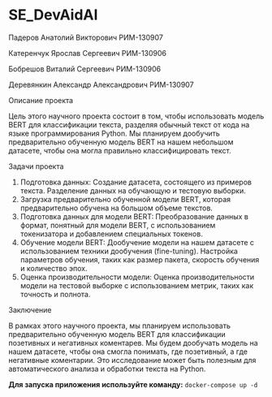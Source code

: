 # SE_DevAidAI

Падеров Анатолий Викторович РИМ-130907  

Катеренчук Ярослав Сергеевич РИМ-130906​

Бобрешов Виталий Сергеевич РИМ-130906  

Деревянкин Александр Александрович РИМ-130907


Описание проекта

Цель этого научного проекта состоит в том, чтобы использовать модель BERT для классификации текста, разделяя обычный текст от кода на языке программирования Python. Мы планируем дообучить предварительно обученную модель BERT на нашем небольшом датасете, чтобы она могла правильно классифицировать текст.

Задачи проекта

1. Подготовка данных: Создание датасета, состоящего из примеров текста. Разделение данных на обучающую и тестовую выборки.
2. Загрузка предварительно обученной модели BERT, которая предварительно обучена на большом объеме текстов.
3. Подготовка данных для модели BERT: Преобразование данных в формат, понятный для модели BERT, с использованием токенизатора и добавлением специальных токенов.
4. Обучение модели BERT: Дообучение модели на нашем датасете с использованием техники дообучения (fine-tuning). Настройка параметров обучения, таких как размер пакета, скорость обучения и количество эпох.
5. Оценка производительности модели: Оценка производительности модели на тестовой выборке с использованием метрик, таких как точность и полнота.

Заключение

В рамках этого научного проекта, мы планируем использовать предварительно обученную модель BERT для классификации позетивных и негативных коментарев. Мы будем дообучать модель на нашем датасете, чтобы она смогла понимать, где позетивный, а где негативные коментарии. Это исследование может быть полезным для автоматического анализа и обработки текста на Python.

<b>Для запуска приложения используйте команду:</b> <code>docker-compose up -d</code> 
